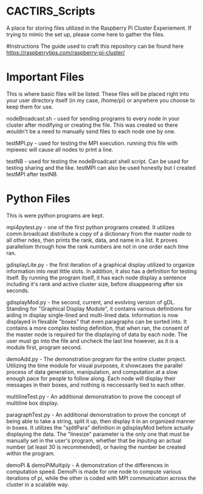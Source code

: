 # CACTIRS_Scripts
A place for storing files utilized in the Raspberry Pi Cluster Experiement. If trying to mimic the set up, please come here to gather the files.

#Instructions
The guide used to craft this repository can be found here https://raspberrytips.com/raspberry-pi-cluster/

# Important Files
This is where basic files will be listed. These files will be placed right into your user directory itself (in my case, /home/pi) or anywhere you choose to keep them for use. 

nodeBroadcast.sh - used for sending programs to every node in your cluster after modifying or creating the file. This was created so there wouldn't be a need to manually send files to each node one by one. 

testMPI.py - used for testing the MPI execution. running this file with mpiexec will cause all nodes to print a line. 

testNB - used for testing the nodeBroadcast shell script. Can be used for testing sharing and the like. testMPI can also be used honestly but I created testMPI after testNB.

# Python Files

This is were python programs are kept. 

mpi4pytest.py - one of the first python programs created. It utilizes comm.broadcast distribute a copy of a dictionary from the master node to all other ndes, then prints the rank, data, and name in a list. It proves parallelism through how the rank numbers are not in one order each time ran.

gdisplayLite.py - the first iteration of a graphical display utilized to organize information into neat little slots. In addition, it also has a definition for testing itself. By running the program itself, it has each node display a sentence including it's rank and active cluster size, before disappearing after six seconds. 

gdisplayMod.py - the second, current, and evolving version of gDL. Standing for "Graphical Display Module", it contains various definitions for aiding in display single-lined and multi-lined data. Information is now displayed in flexable "boxes" that even paragraphs can be sorted into. It contains a more complex testing definition, that when ran, the consent of the master node is required for the displaying of data by each node. The user must go into the file and uncheck the last line however, as it is a module first, program second. 

demoAdd.py - The demonstration program for the entire cluster project. Utilizing the time module for visual purposes, it showcases the parallel process of data generation, manipulation, and computation at a slow enough pace for people to follow along. Each node will display their messages in their boxes, and nothing is neccessarily tied to each other.

multilineTest.py - An additional demonstration to prove the concept of multiline box display. 

paragraphTest.py - An additional demonstration to prove the concept of being able to take a string, split it up, then display it in an organized manner in boxes. It utilizes the "splitPara" definition in gdisplayMod before actually displaying the data. The "linesize" parameter is the only one that must be manually set in the user's program, whether that be inputing an actual number (at least 30 is recommended), or having the number be created within the program.

demoPi & demoPiMultiply - A demonstration of the differences in computation speed. DemoPi is made for one node to compute various iterations of pi, while the other is coded with MPI communication across the cluster in a scalable way.
